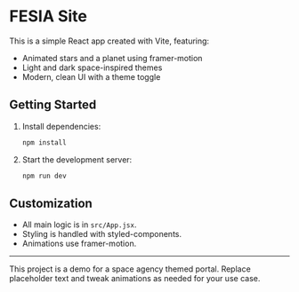# FESIA Site

This is a simple React app created with Vite, featuring:
- Animated stars and a planet using framer-motion
- Light and dark space-inspired themes
- Modern, clean UI with a theme toggle

## Getting Started

1. Install dependencies:
   ```sh
   npm install
   ```
2. Start the development server:
   ```sh
   npm run dev
   ```

## Customization
- All main logic is in `src/App.jsx`.
- Styling is handled with styled-components.
- Animations use framer-motion.

---

This project is a demo for a space agency themed portal. Replace placeholder text and tweak animations as needed for your use case.
